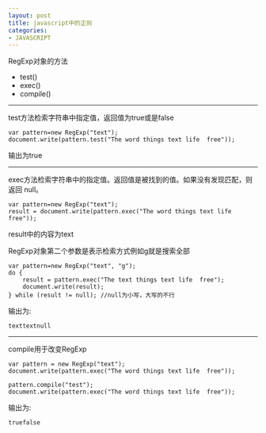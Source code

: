 ```yaml
---
layout: post
title: javascript中的正则
categories:
- JAVASCRIPT
---
```


RegExp对象的方法
- test()
- exec()
- compile()

-------------------------------------------------------------------------------

test方法检索字符串中指定值，返回值为true或是false

	var pattern=new RegExp("text");
	document.write(pattern.test("The word things text life  free")); 

输出为true

-------------------------------------------------------------------------------

exec方法检索字符串中的指定值。返回值是被找到的值。如果没有发现匹配，则返回 null。

	var pattern=new RegExp("text");
	result = document.write(pattern.exec("The word things text life  free"));
result中的内容为text

RegExp对象第二个参数是表示检索方式例如g就是搜索全部

	var pattern=new RegExp("text", "g");
	do {
		result = pattern.exec("The text things text life  free");
		document.write(result);
	} while (result != null); //null为小写，大写的不行

输出为:

	texttextnull

-------------------------------------------------------------------------------

compile用于改变RegExp

	var pattern = new RegExp("text");
	document.write(pattern.exec("The word things text life  free"));

	pattern.compile("test");
   	document.write(pattern.exec("The word things text life  free"));

输出为:

	truefalse
